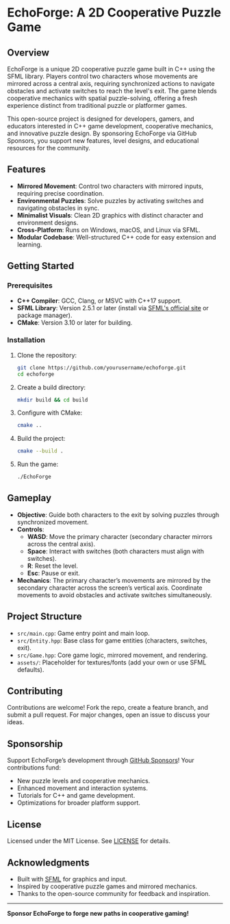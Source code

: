 # EchoForge: A 2D Cooperative Puzzle Game

## Overview
EchoForge is a unique 2D cooperative puzzle game built in C++ using the SFML library. Players control two characters whose movements are mirrored across a central axis, requiring synchronized actions to navigate obstacles and activate switches to reach the level's exit. The game blends cooperative mechanics with spatial puzzle-solving, offering a fresh experience distinct from traditional puzzle or platformer games.

This open-source project is designed for developers, gamers, and educators interested in C++ game development, cooperative mechanics, and innovative puzzle design. By sponsoring EchoForge via GitHub Sponsors, you support new features, level designs, and educational resources for the community.

## Features
- **Mirrored Movement**: Control two characters with mirrored inputs, requiring precise coordination.
- **Environmental Puzzles**: Solve puzzles by activating switches and navigating obstacles in sync.
- **Minimalist Visuals**: Clean 2D graphics with distinct character and environment designs.
- **Cross-Platform**: Runs on Windows, macOS, and Linux via SFML.
- **Modular Codebase**: Well-structured C++ code for easy extension and learning.

## Getting Started

### Prerequisites
- **C++ Compiler**: GCC, Clang, or MSVC with C++17 support.
- **SFML Library**: Version 2.5.1 or later (install via [SFML's official site](https://www.sfml-dev.org/) or package manager).
- **CMake**: Version 3.10 or later for building.

### Installation
1. Clone the repository:
   ```bash
   git clone https://github.com/yourusername/echoforge.git
   cd echoforge
   ```
2. Create a build directory:
   ```bash
   mkdir build && cd build
   ```
3. Configure with CMake:
   ```bash
   cmake ..
   ```
4. Build the project:
   ```bash
   cmake --build .
   ```
5. Run the game:
   ```bash
   ./EchoForge
   ```

## Gameplay
- **Objective**: Guide both characters to the exit by solving puzzles through synchronized movement.
- **Controls**:
  - **WASD**: Move the primary character (secondary character mirrors across the central axis).
  - **Space**: Interact with switches (both characters must align with switches).
  - **R**: Reset the level.
  - **Esc**: Pause or exit.
- **Mechanics**: The primary character’s movements are mirrored by the secondary character across the screen’s vertical axis. Coordinate movements to avoid obstacles and activate switches simultaneously.

## Project Structure
- `src/main.cpp`: Game entry point and main loop.
- `src/Entity.hpp`: Base class for game entities (characters, switches, exit).
- `src/Game.hpp`: Core game logic, mirrored movement, and rendering.
- `assets/`: Placeholder for textures/fonts (add your own or use SFML defaults).

## Contributing
Contributions are welcome! Fork the repo, create a feature branch, and submit a pull request. For major changes, open an issue to discuss your ideas.

## Sponsorship
Support EchoForge’s development through [GitHub Sponsors](https://github.com/sponsors/yourusername)! Your contributions fund:
- New puzzle levels and cooperative mechanics.
- Enhanced movement and interaction systems.
- Tutorials for C++ and game development.
- Optimizations for broader platform support.

## License
Licensed under the MIT License. See [LICENSE](LICENSE) for details.

## Acknowledgments
- Built with [SFML](https://www.sfml-dev.org/) for graphics and input.
- Inspired by cooperative puzzle games and mirrored mechanics.
- Thanks to the open-source community for feedback and inspiration.

---

**Sponsor EchoForge to forge new paths in cooperative gaming!**